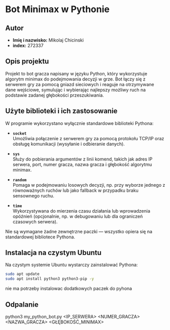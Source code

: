 # Bot Minimax w Pythonie

## Autor

- **Imię i nazwisko:** Mikolaj Chicinski
- **index:** 272337

## Opis projektu

Projekt to bot gracza napisany w języku Python, który wykorzystuje algorytm minimax do podejmowania decyzji w grze. Bot łączy się z serwerem gry za pomocą gniazd sieciowych i reaguje na otrzymywane dane wejściowe, symulując i wybierając najlepszy możliwy ruch na podstawie zadanej głębokości przeszukiwania.

## Użyte biblioteki i ich zastosowanie

W programie wykorzystano wyłącznie standardowe biblioteki Pythona:

- **`socket`**  
  Umożliwia połączenie z serwerem gry za pomocą protokołu TCP/IP oraz obsługę komunikacji (wysyłanie i odbieranie danych).
  
- **`sys`**  
  Służy do pobierania argumentów z linii komend, takich jak adres IP serwera, port, numer gracza, nazwa gracza i głębokość algorytmu minimax.
  
- **`random`**  
  Pomaga w podejmowaniu losowych decyzji, np. przy wyborze jednego z równoważnych ruchów lub jako fallback w przypadku braku sensownego ruchu.
  
- **`time`**  
  Wykorzystywana do mierzenia czasu działania lub wprowadzenia opóźnień (opcjonalnie, np. w debugowaniu lub dla ograniczeń czasowych serwera).

Nie są wymagane żadne zewnętrzne paczki — wszystko opiera się na standardowej bibliotece Pythona.

## Instalacja na czystym Ubuntu

Na czystym systemie Ubuntu wystarczy zainstalować Pythona:

```bash
sudo apt update
sudo apt install python3 python3-pip -y
```
nie ma potrzeby instalowac dodatkowych paczek do pyhona

## Odpalanie

python3 my_python_bot.py <IP_SERWERA> <PORT> <NUMER_GRACZA> <NAZWA_GRACZA> <GŁĘBOKOŚĆ_MINIMAX>
